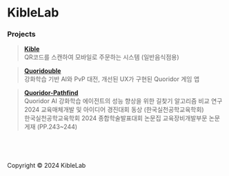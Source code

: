 # KibleLab

### Projects

> **[Kible](https://github.com/KibleLab/kible)** <br/>
> QR코드를 스캔하여 모바일로 주문하는 시스템 (일반음식점용)

> **[Quoridouble](https://github.com/KibleLab/quoridouble)** <br />
> 강화학습 기반 AI와 PvP 대전, 개선된 UX가 구현된 Quoridor 게임 앱

> **[Quoridor-Pathfind](https://github.com/KibleLab/quoridor-pathfind)** <br />
> Quoridor AI 강화학습 에이전트의 성능 향상을 위한 길찾기 알고리즘 비교 연구 <br />
> 2024 교육매체개발 및 아이디어 경진대회 동상 (한국실천공학교육학회) <br />
> 한국실천공학교육학회 2024 종합학술발표대회 논문집 교육장비개발부문 논문 게재 (PP.243~244)

## <br />
Copyright © 2024 KibleLab
